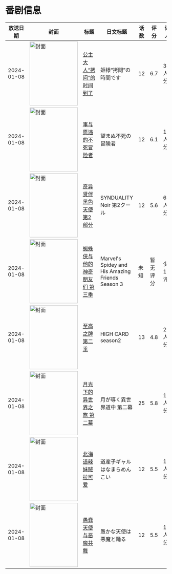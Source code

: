 # 番剧信息

|放送日期|封面|标题|日文标题|话数|评分|评分人数|
|---|---|---|---|---|---|---|
|2024-01-08|<img src="https://lain.bgm.tv/pic/cover/c/84/36/443112_EqKp0.jpg" alt="封面" style="width:150px;height:200px;object-fit:cover;">|[公主大人“拷问”的时间到了](https://bangumi.tv/subject/443112)|姫様“拷問”の時間です|12|6.7|3058人评分|
|2024-01-08|<img src="https://lain.bgm.tv/pic/cover/c/bc/bc/378298_zO8ek.jpg" alt="封面" style="width:150px;height:200px;object-fit:cover;">|[事与愿违的不死冒险者](https://bangumi.tv/subject/378298)|望まぬ不死の冒険者|12|6.1|1702人评分|
|2024-01-08|<img src="https://lain.bgm.tv/pic/cover/c/c8/6b/456042_36OkR.jpg" alt="封面" style="width:150px;height:200px;object-fit:cover;">|[奇异贤伴 黑色天使 第2部分](https://bangumi.tv/subject/456042)|SYNDUALITY Noir 第2クール|12|5.6|614人评分|
|2024-01-08|<img src="https://lain.bgm.tv/pic/cover/c/0c/fc/476514_ijpxC.jpg" alt="封面" style="width:150px;height:200px;object-fit:cover;">|[蜘蛛侠与他的神奇朋友们 第三季](https://bangumi.tv/subject/476514)|Marvel's Spidey and His Amazing Friends Season 3|未知|暂无评分|少于10人评分|
|2024-01-08|<img src="https://lain.bgm.tv/pic/cover/c/df/8a/426156_4s26r.jpg" alt="封面" style="width:150px;height:200px;object-fit:cover;">|[至高之牌 第二季](https://bangumi.tv/subject/426156)|HIGH CARD season2|13|4.8|232人评分|
|2024-01-08|<img src="https://lain.bgm.tv/pic/cover/c/3c/a5/350235_A0USf.jpg" alt="封面" style="width:150px;height:200px;object-fit:cover;">|[月光下的异世界之旅 第二幕](https://bangumi.tv/subject/350235)|月が導く異世界道中 第二幕|25|5.8|1173人评分|
|2024-01-08|<img src="https://lain.bgm.tv/pic/cover/c/79/4c/406119_X9kRl.jpg" alt="封面" style="width:150px;height:200px;object-fit:cover;">|[北海道辣妹贼拉可爱](https://bangumi.tv/subject/406119)|道産子ギャルはなまらめんこい|12|5.5|1214人评分|
|2024-01-08|<img src="https://lain.bgm.tv/pic/cover/c/11/bc/431839_s81KK.jpg" alt="封面" style="width:150px;height:200px;object-fit:cover;">|[愚蠢天使与恶魔共舞](https://bangumi.tv/subject/431839)|愚かな天使は悪魔と踊る|12|5.5|1278人评分|
